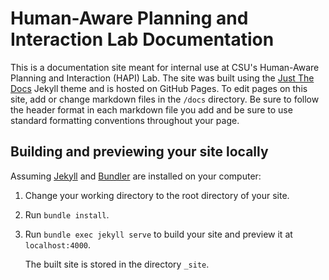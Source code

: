 # Human-Aware Planning and Interaction Lab Documentation

This is a documentation site meant for internal use at CSU's Human-Aware Planning and Interaction (HAPI) Lab. The site was built using the [Just The Docs](https://github.com/just-the-docs/just-the-docs-template) Jekyll theme and is hosted on GitHub Pages. To edit pages on this site, add or change markdown files in the `/docs` directory. Be sure to follow the header format in each markdown file you add and be sure to use standard formatting conventions throughout your page.

## Building and previewing your site locally

Assuming [Jekyll](https://jekyllrb.com/) and [Bundler](https://bundler.io/) are installed on your computer:

1.  Change your working directory to the root directory of your site.

2.  Run `bundle install`.

3.  Run `bundle exec jekyll serve` to build your site and preview it at `localhost:4000`.

    The built site is stored in the directory `_site`.
